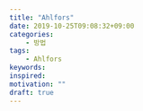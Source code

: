 ```yaml
---
title: "Ahlfors"
date: 2019-10-25T09:08:32+09:00
categories:
    - 방법
tags:
    - Ahlfors
keywords:
inspired:
motivation: ""
draft: true
---
```


